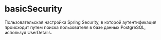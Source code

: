 # basicSecurity

Пользовательская настройка Spring Security, в которой аутентификация происходит путем поиска пользователя 
в базе данных PostgreSQL, используя UserDetails.
